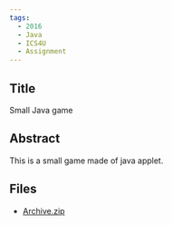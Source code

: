 ```yaml
---
tags:
  - 2016
  - Java
  - ICS4U
  - Assignment
---
```

    
## Title

Small Java game

## Abstract

This is a small game made of java applet. 

## Files

- [Archive.zip](resources/2016/Jianhua_Ai/Archive.zip)
